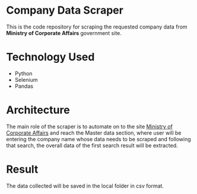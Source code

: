 # Company Data Scraper
This is the code repository for scraping the requested company data from **Ministry of Corporate Affairs** government site.

# Technology Used
- Python
- Selenium
- Pandas

# Architecture
The main role of the scraper is to automate on to the site [Ministry of Corporate Affairs](https://mca.gov.in) and reach the Master data section, where user will be entering the company name whose data needs to be scraped and following that search, the overall data of the first search result will be extracted.

# Result
The data collected will be saved in the local folder in csv format.
